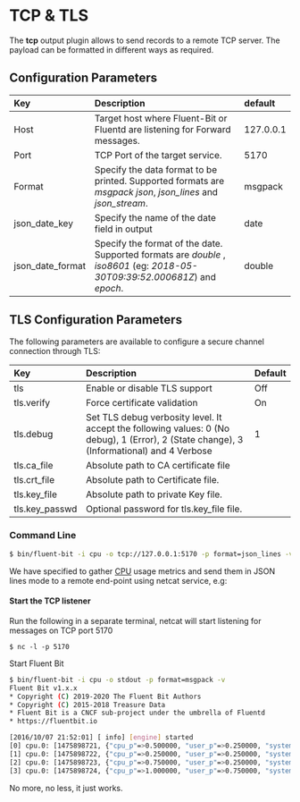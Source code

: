 # TCP & TLS

The **tcp** output plugin allows to send records to a remote TCP server. The payload can be formatted in different ways as required.

## Configuration Parameters

| Key | Description | default |
| :--- | :--- | :--- |
| Host | Target host where Fluent-Bit or Fluentd are listening for Forward messages. | 127.0.0.1 |
| Port | TCP Port of the target service. | 5170 |
| Format | Specify the data format to be printed. Supported formats are _msgpack_ _json_, _json\_lines_ and _json\_stream_. | msgpack |
| json\_date\_key | Specify the name of the date field in output | date |
| json\_date\_format | Specify the format of the date. Supported formats are _double_ , _iso8601_ \(eg: _2018-05-30T09:39:52.000681Z_\) and _epoch_. | double |

## TLS Configuration Parameters

The following parameters are available to configure a secure channel connection through TLS:

| Key | Description | Default |
| :--- | :--- | :--- |
| tls | Enable or disable TLS support | Off |
| tls.verify | Force certificate validation | On |
| tls.debug | Set TLS debug verbosity level. It accept the following values: 0 \(No debug\), 1 \(Error\), 2 \(State change\), 3 \(Informational\) and 4 Verbose | 1 |
| tls.ca\_file | Absolute path to CA certificate file |  |
| tls.crt\_file | Absolute path to Certificate file. |  |
| tls.key\_file | Absolute path to private Key file. |  |
| tls.key\_passwd | Optional password for tls.key\_file file. |  |

### Command Line

```bash
$ bin/fluent-bit -i cpu -o tcp://127.0.0.1:5170 -p format=json_lines -v
```

We have specified to gather [CPU](https://github.com/fluent/fluent-bit-docs/tree/16f30161dc4c79d407cd9c586a0c6839d0969d97/pipeline/input/cpu.md) usage metrics and send them in JSON lines mode to a remote end-point using netcat service, e.g:

#### Start the TCP listener

Run the following in a separate terminal, netcat will start listening for messages on TCP port 5170

```text
$ nc -l -p 5170
```

Start Fluent Bit

```bash
$ bin/fluent-bit -i cpu -o stdout -p format=msgpack -v
Fluent Bit v1.x.x
* Copyright (C) 2019-2020 The Fluent Bit Authors
* Copyright (C) 2015-2018 Treasure Data
* Fluent Bit is a CNCF sub-project under the umbrella of Fluentd
* https://fluentbit.io

[2016/10/07 21:52:01] [ info] [engine] started
[0] cpu.0: [1475898721, {"cpu_p"=>0.500000, "user_p"=>0.250000, "system_p"=>0.250000, "cpu0.p_cpu"=>0.000000, "cpu0.p_user"=>0.000000, "cpu0.p_system"=>0.000000, "cpu1.p_cpu"=>0.000000, "cpu1.p_user"=>0.000000, "cpu1.p_system"=>0.000000, "cpu2.p_cpu"=>0.000000, "cpu2.p_user"=>0.000000, "cpu2.p_system"=>0.000000, "cpu3.p_cpu"=>1.000000, "cpu3.p_user"=>0.000000, "cpu3.p_system"=>1.000000}]
[1] cpu.0: [1475898722, {"cpu_p"=>0.250000, "user_p"=>0.250000, "system_p"=>0.000000, "cpu0.p_cpu"=>0.000000, "cpu0.p_user"=>0.000000, "cpu0.p_system"=>0.000000, "cpu1.p_cpu"=>1.000000, "cpu1.p_user"=>1.000000, "cpu1.p_system"=>0.000000, "cpu2.p_cpu"=>0.000000, "cpu2.p_user"=>0.000000, "cpu2.p_system"=>0.000000, "cpu3.p_cpu"=>0.000000, "cpu3.p_user"=>0.000000, "cpu3.p_system"=>0.000000}]
[2] cpu.0: [1475898723, {"cpu_p"=>0.750000, "user_p"=>0.250000, "system_p"=>0.500000, "cpu0.p_cpu"=>2.000000, "cpu0.p_user"=>1.000000, "cpu0.p_system"=>1.000000, "cpu1.p_cpu"=>0.000000, "cpu1.p_user"=>0.000000, "cpu1.p_system"=>0.000000, "cpu2.p_cpu"=>1.000000, "cpu2.p_user"=>0.000000, "cpu2.p_system"=>1.000000, "cpu3.p_cpu"=>0.000000, "cpu3.p_user"=>0.000000, "cpu3.p_system"=>0.000000}]
[3] cpu.0: [1475898724, {"cpu_p"=>1.000000, "user_p"=>0.750000, "system_p"=>0.250000, "cpu0.p_cpu"=>1.000000, "cpu0.p_user"=>1.000000, "cpu0.p_system"=>0.000000, "cpu1.p_cpu"=>2.000000, "cpu1.p_user"=>1.000000, "cpu1.p_system"=>1.000000, "cpu2.p_cpu"=>1.000000, "cpu2.p_user"=>1.000000, "cpu2.p_system"=>0.000000, "cpu3.p_cpu"=>1.000000, "cpu3.p_user"=>1.000000, "cpu3.p_system"=>0.000000}]
```

No more, no less, it just works.

